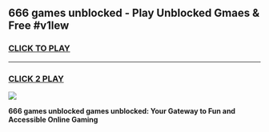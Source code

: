 
## 666 games unblocked - Play Unblocked Gmaes & Free #v1lew
<h3>
<a href="https://news.freeplayer.one?title=666_games_unblocked&ref=24F">CLICK TO PLAY</a></h3>
<hr>

<h3>
<a href="https://news.freeplayer.one?title=666_games_unblocked&ref=24F">CLICK 2 PLAY</a>
  
</h3>

<a href="https://news.freeplayer.one?title=666_games_unblocked&ref=24F/"><img src="https://clearcache.store/games.png"></a>


**666 games unblocked games unblocked: Your Gateway to Fun and Accessible Online Gaming**
